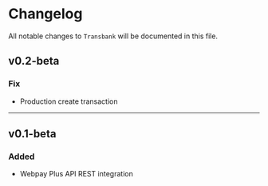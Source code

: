 # Changelog

All notable changes to `Transbank` will be documented in this file.

## v0.2-beta
### Fix
-  Production create transaction
------
## v0.1-beta
### Added
-  Webpay Plus API REST integration


